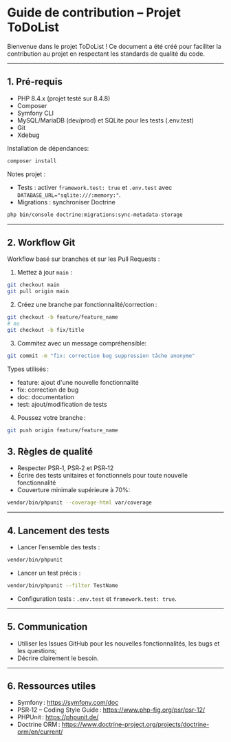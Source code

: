 # Guide de contribution – Projet ToDoList

Bienvenue dans le projet ToDoList ! Ce document a été créé pour faciliter la contribution au projet en respectant les standards de qualité du code.

---

## 1. Pré‑requis


- PHP 8.4.x (projet testé sur 8.4.8)
- Composer
- Symfony CLI
- MySQL/MariaDB (dev/prod) et SQLite pour les tests (.env.test)
- Git
- Xdebug 

Installation de dépendances:

```bash
composer install
```

Notes projet :
- Tests : activer `framework.test: true` et `.env.test` avec `DATABASE_URL="sqlite:///:memory:"`.
- Migrations : synchroniser Doctrine

```bash
php bin/console doctrine:migrations:sync-metadata-storage
```

---

## 2. Workflow Git

Workflow basé sur branches et sur les Pull Requests :

1) Mettez à jour `main` :
```bash
git checkout main
git pull origin main
```

2) Créez une branche par fonctionnalité/correction :
```bash
git checkout -b feature/feature_name
# ou
git checkout -b fix/title
```

3) Commitez avec un message compréhensible:
```bash
git commit -m "fix: correction bug suppression tâche anonyme"
```
Types utilisés :
- feature: ajout d'une nouvelle fonctionnalité
- fix: correction de bug
- doc: documentation
- test: ajout/modification de tests


4) Poussez votre branche :
```bash
git push origin feature/feature_name
```


## 3. Règles de qualité

- Respecter PSR‑1, PSR‑2 et PSR‑12
- Écrire des tests unitaires et fonctionnels pour toute nouvelle fonctionnalité
- Couverture minimale supérieure à 70%:
```bash
vendor/bin/phpunit --coverage-html var/coverage
```

---



## 4. Lancement des tests

- Lancer l’ensemble des tests :
```bash
vendor/bin/phpunit
```

- Lancer un test précis :
```bash
vendor/bin/phpunit --filter TestName
```

- Configuration tests : `.env.test`  et `framework.test: true`.

---

## 5. Communication

- Utiliser les Issues GitHub pour les nouvelles fonctionnalités, les bugs et les questions;
- Décrire clairement le besoin.

---

## 6. Ressources utiles

- Symfony : https://symfony.com/doc
- PSR‑12 – Coding Style Guide : https://www.php-fig.org/psr/psr-12/
- PHPUnit : https://phpunit.de/
- Doctrine ORM : https://www.doctrine-project.org/projects/doctrine-orm/en/current/

